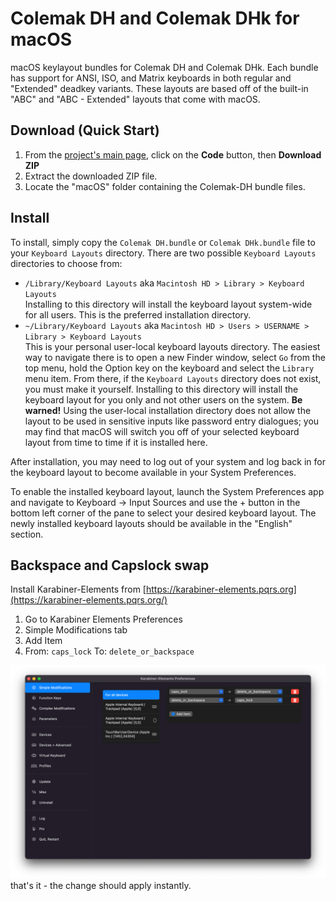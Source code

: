 Colemak DH and Colemak DHk for macOS
====================================

macOS keylayout bundles for Colemak DH and Colemak DHk. Each bundle has
support for ANSI, ISO, and Matrix keyboards in both regular and
"Extended" deadkey variants. These layouts are based off of the built-in
"ABC" and "ABC - Extended" layouts that come with macOS.


## Download (Quick Start)

1. From the [project's main page](https://github.com/ColemakMods/mod-dh), click on the **Code** button, then **Download ZIP**
2. Extract the downloaded ZIP file.
3. Locate the "macOS" folder containing the Colemak-DH bundle files.

## Install

To install, simply copy the `Colemak DH.bundle` or `Colemak DHk.bundle`
file to your `Keyboard Layouts` directory. There are two possible
`Keyboard Layouts` directories to choose from:

- `/Library/Keyboard Layouts` aka
  `Macintosh HD > Library > Keyboard Layouts`  
  Installing to this directory will install the keyboard layout
  system-wide for all users. This is the preferred installation
  directory.
- `~/Library/Keyboard Layouts` aka
  `Macintosh HD > Users > USERNAME > Library > Keyboard Layouts`  
  This is your personal user-local keyboard layouts directory. The
  easiest way to navigate there is to open a new Finder window, select
  `Go` from the top menu, hold the Option key on the keyboard and select
  the `Library` menu item. From there, if the `Keyboard Layouts` directory
  does not exist, you must make it yourself.  Installing to this directory
  will install the keyboard layout for you only and not other users on the
  system. **Be warned!** Using the user-local installation directory does
  not allow the layout to be used in sensitive inputs like password entry
  dialogues; you may find that macOS will switch you off of your selected
  keyboard layout from time to time if it is installed here.

After installation, you may need to log out of your system and log back
in for the keyboard layout to become available in your System
Preferences.

To enable the installed keyboard layout, launch the System Preferences
app and navigate to Keyboard -> Input Sources and use the + button in
the bottom left corner of the pane to select your desired keyboard
layout. The newly installed keyboard layouts should be available in the
"English" section.

## Backspace and Capslock swap

Install Karabiner-Elements from [https://karabiner-elements.pqrs.org](https://karabiner-elements.pqrs.org/)

1. Go to Karabiner Elements Preferences
2. Simple Modifications tab
3. Add Item
4. From: `caps_lock` To: `delete_or_backspace`

![img.png](img.png)
that's it - the change should apply instantly.
